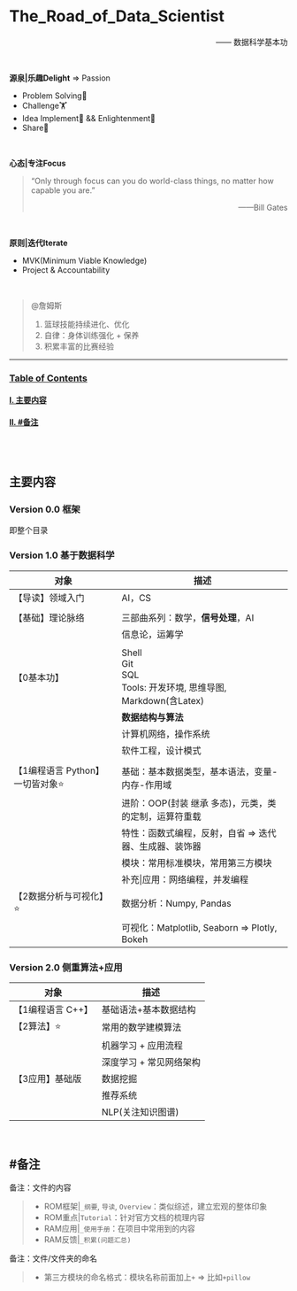 # The_Road_of_Data_Scientist<a name="Start"></a>
<p align="right">—— 数据科学基本功</p>
<br>

**源泉|乐趣Delight** => Passion

- Problem Solving💪
- Challenge🏋️‍
- Idea Implement🎯 && Enlightenment🌈
- Share💖

<br>

**心态|专注Focus**<br>
> “Only through focus can you do world-class things, no matter how capable you are.”  
>
> <p align="right">——Bill Gates</p>

<br>

**原则|迭代Iterate**
- MVK(Minimum Viable Knowledge)
- Project & Accountability

<br>

> @詹姆斯
> 1. 篮球技能持续进化、优化
> 2. 自律：身体训练强化 + 保养
> 3. 积累丰富的比赛经验

---
### [Table of Contents](#Start)
#### [I. 主要内容](#Contents)
#### [II. #备注](#Remarks)

<br>
<br>

## 主要内容 <a name="Contents"></a>
### Version 0.0 框架

即整个目录



### Version 1.0 基于数据科学

| 对象                            | 描述                                                         |
| ------------------------------- | ------------------------------------------------------------ |
| 【导读】领域入门                | AI，CS                                                       |
|                                 |                                                              |
| 【基础】理论脉络                | 三部曲系列：数学，**信号处理**，AI                           |
|                                 | 信息论，运筹学                                               |
|                                 |                                                              |
| 【0基本功】                     | Shell<br>Git<br>SQL<br>Tools: 开发环境, 思维导图, Markdown(含Latex) |
|                                 | **数据结构与算法**                                           |
|                                 | 计算机网络，操作系统                                         |
|                                 | 软件工程，设计模式                                           |
|                                 |                                                              |
| 【1编程语言 Python】一切皆对象⭐ | 基础：基本数据类型，基本语法，变量-内存-作用域               |
|                                 | 进阶：OOP(封装 继承 多态)，元类，类的定制，运算符重载        |
|                                 | 特性：函数式编程，反射，自省 => 迭代器、生成器、装饰器       |
|                                 | 模块：常用标准模块，常用第三方模块                           |
|                                 | 补充\|应用：网络编程，并发编程                               |
| 【2数据分析与可视化】⭐          | 数据分析：Numpy, Pandas                                      |
|                                 | 可视化：Matplotlib, Seaborn => Plotly, Bokeh                 |



### Version 2.0 侧重算法+应用

| 对象              | 描述                    |
| ----------------- | ----------------------- |
| 【1编程语言 C++】 | 基础语法+基本数据结构   |
| 【2算法】⭐        | 常用的数学建模算法      |
|                   | 机器学习 + 应用流程     |
|                   | 深度学习 + 常见网络架构 |
| 【3应用】基础版   | 数据挖掘                |
|                   | 推荐系统                |
|                   | NLP(关注知识图谱)       |



<br>

## #备注 <a name="Remarks"></a>


备注：文件的内容

> - ROM框架|`_纲要`, `导读`, `Overview`：类似综述，建立宏观的整体印象
> - ROM重点|`Tutorial`：针对官方文档的梳理内容
>- RAM应用|`_使用手册`：在项目中常用到的内容
> - RAM反馈|`_积累(问题汇总)`



备注：文件/文件夹的命名

> - 第三方模块的命名格式：模块名称前面加上`+` => 比如`+pillow`

